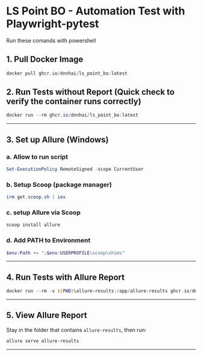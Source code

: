 ﻿# LS Point BO - Automation Test with Playwright-pytest
Run these comands with powershell

## 1. Pull Docker Image
``` powershell
docker pull ghcr.io/dnnhai/ls_point_bo:latest
```

## 2. Run Tests without Report (Quick check to verify the container runs correctly)
``` powershell
docker run --rm ghcr.io/dnnhai/ls_point_bo:latest
```

---

## 3. Set up Allure (Windows)

### a. Allow to run script 
```powershell
Set-ExecutionPolicy RemoteSigned -scope CurrentUser
```

### b. Setup Scoop (package manager)
```powershell
irm get.scoop.sh | iex
```

### c. setup Allure via Scoop
```powershell
scoop install allure
```

### d. Add PATH to Environment
``` powershell
$env:Path += ";$env:USERPROFILE\scoop\shims" 
```

---

## 4. Run Tests with Allure Report
``` powershell
docker run --rm -v ${PWD}\allure-results:/app/allure-results ghcr.io/dnnhai/ls_point_bo pytest --alluredir=/app/allure-results -v
```

---

## 5. View Allure Report
Stay in the folder that contains `allure-results`, then run:
``` powershell
allure serve allure-results
```

---
